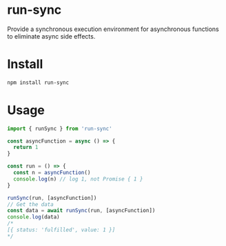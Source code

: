 # run-sync

Provide a synchronous execution environment for asynchronous functions to eliminate async side effects.

# Install

```bash
npm install run-sync
```

# Usage

```js
import { runSync } from 'run-sync'

const asyncFunction = async () => {
  return 1
}

const run = () => {
  const n = asyncFunction()
  console.log(n) // log 1, not Promise { 1 }
}

runSync(run, [asyncFunction])
// Get the data
const data = await runSync(run, [asyncFunction])
console.log(data)
/*
[{ status: 'fulfilled', value: 1 }]
*/
```
